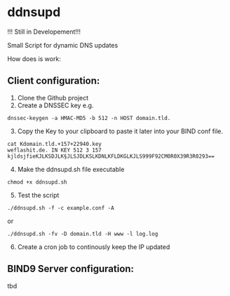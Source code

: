 # ddnsupd
!!! Still in Developement!!!

Small Script for dynamic DNS updates

How does is work:

## Client configuration:

1. Clone the Github project
2. Create a DNSSEC key e.g. 

```
dnssec-keygen -a HMAC-MD5 -b 512 -n HOST domain.tld.
```

3. Copy the Key to your clipboard to paste it later into your BIND conf file.

```
cat Kdomain.tld.+157+22940.key 
weflashit.de. IN KEY 512 3 157 kjldsjfieKJLKSDJLK§JLSJDLKSLKDNLKFLDKGLKJLS999F92CM0R0X39R3R0293==
```
4. Make the ddnsupd.sh file executable

```
chmod +x ddnsupd.sh
```

5. Test the script
```
./ddnsupd.sh -f -c example.conf -A
```
or
```
./ddnsupd.sh -fv -D domain.tld -H www -l log.log
```

6. Create a cron job to continously keep the IP updated

## BIND9 Server configuration:

tbd
